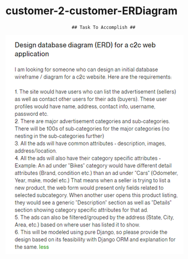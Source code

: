 # customer-2-customer-ERDiagram

                             ## Task To Accomplish ##
![aes](todo.png) 
